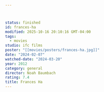 ```yaml
---



status: finished
id: frances-ha
modified: 2025-10-16 20:10:16 GMT-04:00
tags:
  - movies
studio: ifc films
poster: "[[movies/posters/frances-ha.jpg]]"
date: "2024-02-07"
watched-date: "2024-03-20"
year: 2012
category: general
director: Noah Baumbach
rating: 7.4
title: Frances Ha
---
```


